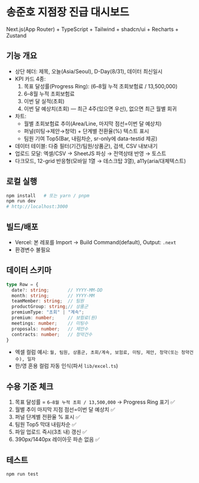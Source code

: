 
# 송준호 지점장 진급 대시보드

Next.js(App Router) + TypeScript + Tailwind + shadcn/ui + Recharts + Zustand

## 기능 개요
- 상단 헤더: 제목, 오늘(Asia/Seoul), D-Day(8/31), 데이터 최신일시
- KPI 카드 4종:
  1) 목표 달성률(Progress Ring): (6–8월 누적 초회보험료 / 13,500,000)
  2) 6–8월 누적 초회보험료
  3) 이번 달 실적(초회)
  4) 이번 달 예상치(초회) — 최근 4주(있으면 우선), 없으면 최근 월별 회귀
- 차트:
  - 월별 초회보험료 추이(Area/Line, 마지막 점선=이번 달 예상치)
  - 퍼널(미팅→제안→청약) + 단계별 전환율(%) 텍스트 표시
  - 팀원 기여 Top5(Bar, 내림차순, sr-only에 data-testid 제공)
- 데이터 테이블: 다중 필터(기간/팀원/상품군), 검색, CSV 내보내기
- 업로드 모달: 엑셀/CSV → SheetJS 파싱 → 전역상태 반영 → 토스트
- 다크모드, 12-grid 반응형(모바일 1열 → 데스크탑 3열), a11y(aria/대체텍스트)

## 로컬 실행
```bash
npm install   # 또는 yarn / pnpm
npm run dev
# http://localhost:3000
```

## 빌드/배포
- Vercel: 본 레포를 Import → Build Command(default), Output: `.next`
- 환경변수 불필요

## 데이터 스키마
```ts
type Row = {
  date?: string;       // YYYY-MM-DD
  month: string;       // YYYY-MM
  teamMember: string;  // 팀원
  productGroup: string;// 상품군
  premiumType: "초회" | "계속";
  premium: number;     // 보험료(원)
  meetings: number;    // 미팅수
  proposals: number;   // 제안수
  contracts: number;   // 청약건수
}
```
- 엑셀 컬럼 예시: `월, 팀원, 상품군, 초회/계속, 보험료, 미팅, 제안, 청약(또는 청약건수), 일자`
- 한/영 혼용 컬럼 자동 인식(파서 `lib/excel.ts`)

## 수용 기준 체크
1. 목표 달성률 = `6–8월 누적 초회 / 13,500,000` → Progress Ring 표기 ✅  
2. 월별 추이 마지막 지점 점선=이번 달 예상치 ✅  
3. 퍼널 단계별 전환율 % 표시 ✅  
4. 팀원 Top5 막대 내림차순 ✅  
5. 파일 업로드 즉시(3초 내) 갱신 ✅  
6. 390px/1440px 레이아웃 파손 없음 ✅  

## 테스트
```bash
npm run test
```
